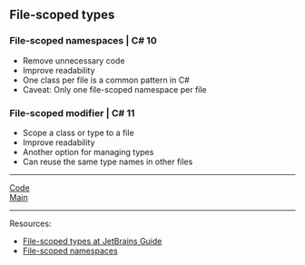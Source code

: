 ## File-scoped types

### File-scoped namespaces | C# 10

* Remove unnecessary code
* Improve readability
* One class per file is a common pattern in C#
* Caveat: Only one file-scoped namespace per file

### File-scoped modifier | C# 11

* Scope a class or type to a file 
* Improve readability
* Another option for managing types
* Can reuse the same type names in other files

***
[Code](../Services/BookInventoryManager.cs)
<br>
[Main](main.md)
***
Resources:

* [File-scoped types at JetBrains Guide](https://www.jetbrains.com/guide/dotnet/tips/file-scoped-namespaces/)
* [File-scoped namespaces](https://learn.microsoft.com/dotnet/csharp/whats-new/csharp-10#file-scoped-namespace-declaration)